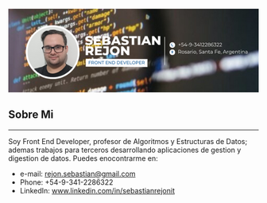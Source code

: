 ![header](/headergithub.png "cabecera presentacion")
## Sobre Mi
---
Soy Front End Developer, profesor de Algoritmos y Estructuras de Datos; ademas trabajos para terceros desarrollando aplicaciones de gestion y digestion de datos.
Puedes enocontrarme en:
- e-mail: rejon.sebastian@gmail.com
- Phone: +54-9-341-2286322
- LinkedIn: www.linkedin.com/in/sebastianrejonit
